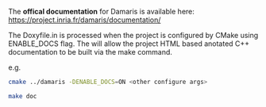 The **offical documentation** for Damaris is available here: https://project.inria.fr/damaris/documentation/ 
  
The Doxyfile.in is processed when the project is configured by CMake using ENABLE_DOCS flag. The will allow the project HTML based anotated C++ documentation to be built via the make command.
  
e.g.  
  
```bash
cmake ../damaris -DENABLE_DOCS=ON <other configure args>

make doc
```
